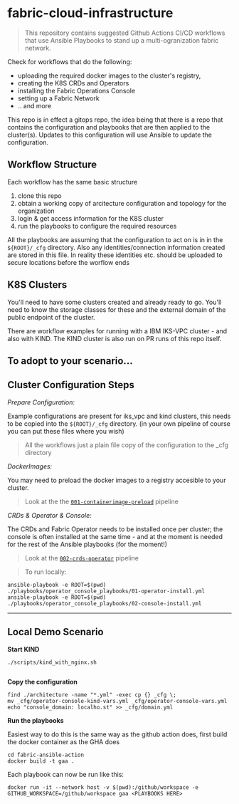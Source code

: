 # fabric-cloud-infrastructure
> This repository contains suggested Github Actions CI/CD workflows that use Ansible Playbooks to stand up a multi-ogranization fabric network. 

Check for workflows that do the following:

- uploading the required docker images to the cluster's registry, 
- creating the K8S CRDs and Operators
- installing the Fabric Operations Console
- setting up a Fabric Network 
- .. and more

This repo is in effect a gitops repo, the idea being that there is a repo that contains the configuration and playbooks 
that are then applied to the cluster(s). Updates to this configuration will use Ansible to update the configuration.

## Workflow Structure

Each workflow has the same basic structure

1. clone this repo 
2. obtain a working copy of arcitecture configuration and topology for the organization
3. login & get access information for the K8S cluster
4. run the playbooks to configure the required resources

All the playbooks are assuming that the configuration to act on is in  in the `${ROOT}/_cfg` directory.
Also any identities/connection information created are stored in this file. In reality these identities etc. should be uploaded to secure locations before the worflow ends

## K8S Clusters

You'll need to have some clusters created and already ready to go. You'll need to know the storage classes for these and the external domain of the public endpoint of the cluster. 

There are workflow examples for running with a IBM IKS-VPC cluster - and also with KIND. The KIND cluster is also run on PR runs of this repo itself.

## To adopt to your scenario...

## Cluster Configuration Steps

*Prepare Configuration:*

Example configurations are present for iks_vpc and kind clusters, this needs to be copied into the `${ROOT}/_cfg` directory. (in your own pipeline of course you can put these files where you wish)

> All the workflows just a plain file copy of the configuration to the _cfg directory

*DockerImages:*

You may need to preload the docker images to a registry accesible to your cluster.

> Look at the the [`001-containerimage-preload`](.github/workflows/001-containerimage-preload.yaml) pipeline

*CRDs & Operator & Console:*

The CRDs and Fabric Operator needs to be installed once per cluster; the console is often installed
at the same time - and at the moment is needed for the rest of the Ansible playbooks (for the moment!)

> Look at the [`002-crds-operator`](.github/workflows/002-crds-operator.yaml) pipeline

> To run locally: 
```
ansible-playbook -e ROOT=$(pwd) ./playbooks/operator_console_playbooks/01-operator-install.yml
ansible-playbook -e ROOT=$(pwd) ./playbooks/operator_console_playbooks/02-console-install.yml
```


---

## Local Demo Scenario

**Start KIND**

```
./scripts/kind_with_nginx.sh


```

**Copy the configuration**

```
find ./architecture -name "*.yml" -exec cp {} _cfg \;
mv _cfg/operator-console-kind-vars.yml _cfg/operator-console-vars.yml
echo "console_domain: localho.st" >> _cfg/domain.yml
```

**Run the playbooks**

Easiest way to do this is the same way as the github action does, first build the docker container as the GHA does

```
cd fabric-ansible-action
docker build -t gaa .
```

Each playbook can now be run like this:

```
docker run -it --network host -v $(pwd):/github/workspace -e GITHUB_WORKSPACE=/github/workspace gaa <PLAYBOOKS HERE>
```

```.runpb 

